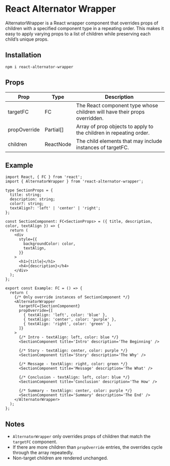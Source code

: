 # React Alternator Wrapper

AlternatorWrapper is a React wrapper component that overrides props of children with a specified component type in a repeating order.
This makes it easy to apply varying props to a list of children while preserving each child’s unique props.

## Installation

```
npm i react-alternator-wrapper
```

## Props

| Prop           | Type           | Description                                                               |
| -------------- | -------------- | ------------------------------------------------------------------------- |
| targetFC     | FC<T>        | The React component type whose children will have their props overridden. |
| propOverride | Partial<T>[] | Array of prop objects to apply to the children in repeating order.        |
| children     | ReactNode    | The child elements that may include instances of targetFC.              |

## Example

```tsx
import React, { FC } from 'react';
import { AlternatorWrapper } from 'react-alternator-wrapper';

type SectionProps = {
  title: string;
  description: string;
  color?: string;
  textAlign?: 'left' | 'center' | 'right';
};

const SectionComponent: FC<SectionProps> = ({ title, description, color, textAlign }) => {
  return (
    <div
      style={{
        backgroundColor: color,
        textAlign,
      }}
    >
      <h1>{title}</h1>
      <h4>{description}</h4>
    </div>
  );
};

export const Example: FC = () => {
  return (
    {/* Only override instances of SectionComponent */}
    <AlternatorWrapper
      targetFC={SectionComponent}
      propOverride={[
        { textAlign: 'left', color: 'blue' },
        { textAlign: 'center', color: 'purple' },
        { textAlign: 'right', color: 'green' },
      ]}
    >
      {/* Intro - textAlign: left, color: blue */}
      <SectionComponent title='Intro' description='The Beginning' />

      {/* Story - textAlign: center, color: purple */}
      <SectionComponent title='Story' description='The Why' />

      {/* Message - textAlign: right, color: green */}
      <SectionComponent title='Message' description='The What' />

      {/* Conclusion - textAlign: left, color: blue */}
      <SectionComponent title='Conclusion' description='The How' />

      {/* Summary - textAlign: center, color: purple */}
      <SectionComponent title='Summary' description='The End' />
    </AlternatorWrapper>
  );
};
```

## Notes

- `AlternatorWrapper` only overrides props of children that match the `targetFC` component.
- If there are more children than `propOverride` entries, the overrides cycle through the array repeatedly.
- Non-target children are rendered unchanged.
